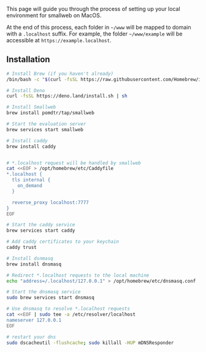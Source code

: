 This page will guide you through the process of setting up your local environment for smallweb on MacOS.

At the end of this process, each folder in `~/www` will be mapped to domain with a `.localhost` suffix. For example, the folder `~/www/example` will be accessible at `https://example.localhost`.

## Installation

```bash
# Install Brew (if you haven't already)
/bin/bash -c "$(curl -fsSL https://raw.githubusercontent.com/Homebrew/install/HEAD/install.sh)"

# Install Deno
curl -fsSL https://deno.land/install.sh | sh

# Install Smallweb
brew install pomdtr/tap/smallweb

# Start the evaluation server
brew services start smallweb

# Install caddy
brew install caddy


# *.localhost request will be handled by smallweb
cat <<EOF > /opt/homebrew/etc/Caddyfile
*.localhost {
  tls internal {
    on_demand
  }

  reverse_proxy localhost:7777
}
EOF

# Start the caddy service
brew services start caddy

# Add caddy certificates to your keychain
caddy trust

# Install dsnmasq
brew install dnsmasq

# Redirect *.localhost requests to the local machine
echo "address=/.localhost/127.0.0.1" > /opt/homebrew/etc/dnsmasq.conf

# Start the dnsmasq service
sudo brew services start dnsmasq

# Use dnsmasq to resolve *.localhost requests
cat <<EOF | sudo tee -a /etc/resolver/localhost
nameserver 127.0.0.1
EOF

# restart your dns
sudo dscacheutil -flushcache; sudo killall -HUP mDNSResponder
```
